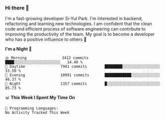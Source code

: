 ### Hi there 👋


I'm a fast-growing developer Si-Yul Park. I'm interested in backend, refactoring and learning new technologies. I am confident that the clean code and efficient process of software engineering can contribute to improving the productivity of the team. My goal is to become a developer who has a positive influence to others 🔭

<!--START_SECTION:waka-->
**I'm a Night 🦉** 

```text
🌞 Morning                3412 commits        ████░░░░░░░░░░░░░░░░░░░░░   14.40 % 
🌆 Daytime                7941 commits        ████████░░░░░░░░░░░░░░░░░   33.50 % 
🌃 Evening                10991 commits       ████████████░░░░░░░░░░░░░   46.37 % 
🌙 Night                  1357 commits        █░░░░░░░░░░░░░░░░░░░░░░░░   05.73 % 
```


📊 **This Week I Spent My Time On** 

```text
💬 Programming Languages: 
No Activity Tracked This Week
```


<!--END_SECTION:waka-->
